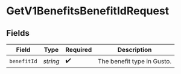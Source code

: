 # GetV1BenefitsBenefitIdRequest


## Fields

| Field                      | Type                       | Required                   | Description                |
| -------------------------- | -------------------------- | -------------------------- | -------------------------- |
| `benefitId`                | *string*                   | :heavy_check_mark:         | The benefit type in Gusto. |